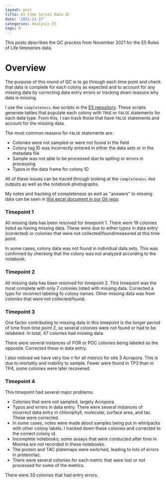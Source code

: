```yaml
---
layout: post
title: E5 Time Series Data QC
date: '2021-11-17'
categories: Analysis E5
tags: R
---
```

This posts describes the QC process from November 2021 for the E5 Rules of Life timeseries data. 

# Overview

The purpose of this round of QC is to go through each time point and check that data is complete for each colony as expected and to account for any missing data by correcting data entry errors or tracking down reasons why data is missing.  

I use the `completeness.Rmd` scripts in the [E5 repository](https://github.com/urol-e5/timeseries). These scripts generate tables that populate each colony with `TRUE` or `FALSE` statements for each data type. From this, I can track those that have `FALSE` statements and account for the missing data.  

The most common reasons for `FALSE` statements are: 

- Colonies were not sampled or were not found in the field  
- Colony tag ID was incorrectly entered in either the data sets or in the metadata file  
- Sample was not able to be processed due to spilling or errors in processing  
- Typos in the data frame for colony ID 

All of these issues can be traced through looking at the `completeness.Rmd` outputs as well as the notebook photographs.

My notes and tracking of completeness as well as "answers" to missing data can be seen in [this excel document in our Git repo](https://github.com/urol-e5/timeseries/blob/master/metadata/E5_QC.xlsx). 

### Timepoint 1  

All missing data has been resolved for timepoint 1. There were 19 colonies listed as having missing data. These were due to either typos in data entry (corrected) or colonies that were not collected/found/measured at this time point.  

In some cases, colony data was not found in individual data sets. This was confirmed by checking that the colony was not analyzed according to the notebook. 

### Timepoint 2  

All missing data has been resolved for timepoint 2. This timepoint was the most complete with only 7 colonies listed with missing data. Corrected a typo for incorrect labeling fo colony names. Other missing data was from colonies that were not collected/found.  

### Timepoint 3  

One factor contributing to missing data in this timepoint is the longer period of time from time point 2, so several colonies were not found or had to be relabeled. In total, 47 colonies had missing data.  

There were several instances of POR or POC colonies being labeled as the opposite. Corrected these in data entry.  

I also noticed we have very low n for all metrics for site 3 Acropora. This is due to mortality and inability to sample. Fewer were found in TP3 than in TP4, some colonies were later recovered.  

### Timepoint 4  

This timepoint had several major problems:   
- Colonies that were not sampled, largely Acropora  
- Typos and errors in data entry. There were several instances of incorrect data entry in chlorophyll, molecular, surface area, and tac. These were corrected.  
- In some cases, notes were made about samples being put in whirlpacks with other colony labels. I tracked down these colonies and corrected to the correct colony id.  
- Incomplete notebooks; some assays that were conducted after time in Moorea are not recorded in these notebooks.  
- The protein and TAC platemaps were switched, leading to lots of errors in protein/tac.  
- There were several colonies for each metric that were lost or not processed for some of the metrics.  

There were 33 colonies that had entry errors.  


